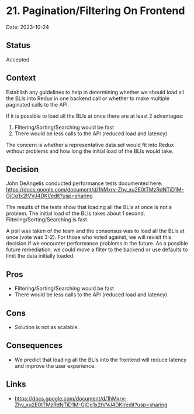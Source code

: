 # 21. Pagination/Filtering On Frontend

Date: 2023-10-24

## Status
Accepted

## Context

Establish any guidelines to help in determining whether we should load all the BLIs into Redux in one backend call or whether to make multiple paginated calls to the API.

If it is possible to load all the BLIs at once there are at least 2 advantages:

1. Filtering/Sorting/Searching would be fast
2. There would be less calls to the API (reduced load and latency)

The concern is whether a representative data set would fit into Redux without problems and how long the initial load of the BLIs would take.

## Decision

John DeAngelis conducted performance tests documented here: https://docs.google.com/document/d/1hMxrv-Zhv_xu2E0tTMzRdNTiD1M-GjCg1x2tVVJ4DKI/edit?usp=sharing

The results of the tests show that loading all the BLIs at once is not a problem. The initial load of the BLIs takes about 1 second. Filtering/Sorting/Searching is fast.

A poll was taken of the team and the consensus was to load all the BLIs at once (vote was 3-2).
For those who voted against, we will revisit this decision if we encounter performance problems in the future.
As a possible future remediation, we could move a filter to the backend or use defaults to limit the data initially loaded.

## Pros
- Filtering/Sorting/Searching would be fast
- There would be less calls to the API (reduced load and latency)

## Cons
- Solution is not as scalable.

## Consequences
- We predict that loading all the BLIs into the frontend will reduce latency and improve the user experience.

## Links
- https://docs.google.com/document/d/1hMxrv-Zhv_xu2E0tTMzRdNTiD1M-GjCg1x2tVVJ4DKI/edit?usp=sharing
